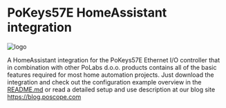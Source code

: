 # PoKeys57E HomeAssistant integration
![logo](https://github.com/domen-jersek/PoKeys_HomeAssistant_plugin/assets/56697594/ea3d5378-6796-465e-8344-171df5a53400)

A HomeAssistant integration for the PoKeys57E Ethernet I/O controller that in combination with other PoLabs d.o.o. products contains all of the basic features required for most home automation projects.
Just download the integration and check out the configuration example overview in the [README.md](https://github.com/domen-jersek/PoKeys_HomeAssistant_plugin/blob/master/README.md) or read a detailed setup and use description at our blog site https://blog.poscope.com

